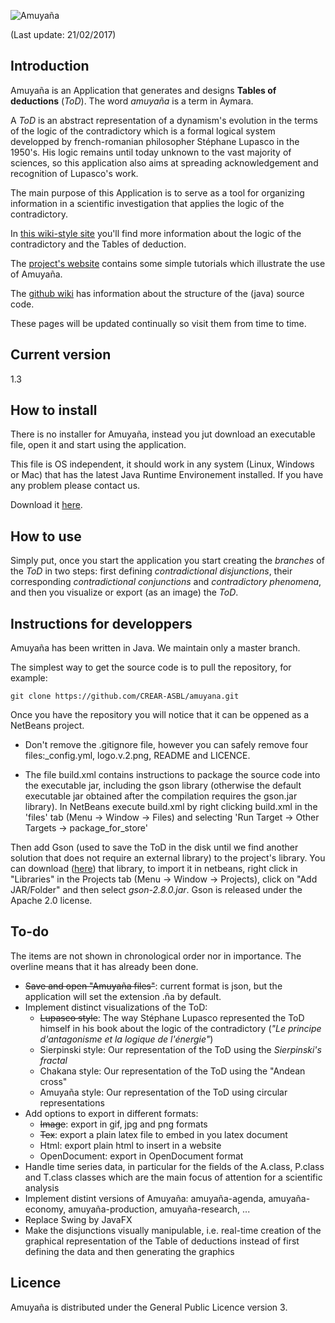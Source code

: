 ![Amuyaña](http://i65.tinypic.com/e69ht4.jpg)

(Last update: 21/02/2017)

## Introduction
Amuyaña is an Application that generates and designs **Tables of deductions** (*ToD*). The word *amuyaña* is a term in Aymara.

A *ToD* is an abstract representation of a dynamism's evolution in the terms of the logic of the contradictory which is a formal logical system developped by french-romanian philosopher Stéphane Lupasco in the 1950's. His logic remains until today unknown to the vast majority of sciences, so this application also aims at spreading acknowledgement and recognition of Lupasco's work.

The main purpose of this Application is to serve as a tool for organizing information in a scientific investigation that applies the logic of the contradictory.

In [this wiki-style site](https://sites.google.com/site/ayarportugal/logica-dinamica-de-lo-contradictorio)  you'll find more information about the logic of the contradictory and the Tables of deduction.

The [project's website](https://sites.google.com/site/ayarportugal/amuyana/) contains some simple tutorials which illustrate the use of Amuyaña.

The [github wiki](https://github.com/CREAR-ASBL/amuyana/wiki) has information about the  structure of the (java) source code.

These pages will be updated continually so visit them from time to time.

## Current version
1.3

## How to install
There is no installer for Amuyaña, instead you jut download an executable file, open it and start using the application.

This file is OS independent, it should work in any system (Linux, Windows or Mac) that has the latest Java Runtime Environement installed. If you have any problem please contact us.

Download it [here](https://sites.google.com/site/ayarportugal/amuyana/descargar).

## How to use
Simply put, once you start the application you start creating the *branches* of the *ToD* in two steps: first defining *contradictional disjunctions*, their corresponding *contradictional conjunctions* and *contradictory phenomena*, and then you visualize or export (as an image) the *ToD*.

## Instructions for developpers
Amuyaña has been written in Java. We maintain only a master branch.
	
The simplest way to get the source code is to pull the repository, for example:

	git clone https://github.com/CREAR-ASBL/amuyana.git

Once you have the repository you will notice that it can be oppened as a NetBeans project.

- Don't remove the .gitignore file, however you can safely remove four files:_config.yml, logo.v.2.png, README and LICENCE.

- The file build.xml contains instructions to package the source code into the executable jar, including the gson library (otherwise the default executable jar obtained after the compilation requires the gson.jar library). In NetBeans execute build.xml by right clicking build.xml in the 'files' tab (Menu &rarr; Window &rarr; Files) and selecting 'Run Target &rarr; Other Targets &rarr; package_for_store'

Then add Gson (used to save the ToD in the disk until we find another solution that does not require an external library) to the project's library. You can download ([here](https://github.com/google/gson/)) that library, to import it in netbeans, right click in "Libraries" in the Projects tab (Menu &rarr; Window &rarr; Projects), click on "Add JAR/Folder" and then select *gson-2.8.0.jar*. Gson is released under the Apache 2.0 license.

## To-do

The items are not shown in chronological order nor in importance. The overline means that it has already been done.

- ~~Save and open "Amuyaña files"~~: current format is json, but the application will set the extension .ña by default.
- Implement distinct visualizations of the ToD:
	- ~~Lupasco style~~: The way Stéphane Lupasco represented the ToD himself in his book about the logic of the contradictory (*"Le principe d'antagonisme et la logique de l'énergie"*)
	- Sierpinski style: Our representation of the ToD using the *Sierpinski's fractal*
	- Chakana style: Our representation of the ToD using the "Andean cross"
	- Amuyaña style: Our representation of the ToD using circular representations
- Add options to export in different formats:
	- ~~Image~~: export in gif, jpg and png formats
	- ~~Tex~~: export a plain latex file to embed in you latex document
	- Html: export plain html to insert in a website
	- OpenDocument: export in OpenDocument format
- Handle time series data, in particular for the fields of the A.class, P.class and T.class classes which are the main focus of attention for a scientific analysis
- Implement distint versions of Amuyaña: amuyaña-agenda, amuyaña-economy, amuyaña-production, amuyaña-research, ...
- Replace Swing by JavaFX
- Make the disjunctions visually manipulable, i.e. real-time creation of the graphical representation of the Table of deductions instead of first defining the data and then generating the graphics

## Licence

Amuyaña is distributed under the  General Public Licence version 3.